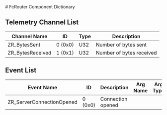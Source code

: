 <title>FcRouter Component Dictionary</title>
# FcRouter Component Dictionary


## Telemetry Channel List

|Channel Name|ID|Type|Description|
|---|---|---|---|
|ZR_BytesSent|0 (0x0)|U32|Number of bytes sent|
|ZR_BytesReceived|1 (0x1)|U32|Number of bytes received|

## Event List

|Event Name|ID|Description|Arg Name|Arg Type|Arg Size|Description
|---|---|---|---|---|---|---|
|ZR_ServerConnectionOpened|0 (0x0)|Connection opened| | | | |
